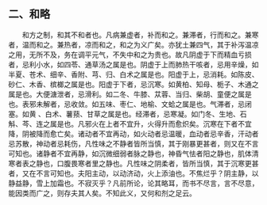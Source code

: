 ## 二、和略


&emsp;&emsp;和方之制，和其不和者也。凡病兼虚者，补而和之。兼滞者，行而和之。兼寒者，温而和之。兼热者，凉而和之，和之为义广矣。亦犹土兼四气，其于补泻温凉之用，无所不及，务在调平元气，不失中和之为贵也。故凡阴虚于下而精血亏损者，忌利小水，如四苓、通草汤之属是也。阴虚于上而肺热干咳者，忌用辛燥，如半夏、苍术、细辛、香附、芎、归、白术之属是也。阳虚于上，忌消耗。如陈皮、砂仁、木香、槟榔之属是也。阳虚于下者，忌沉寒。如黄柏、知母、栀子、木通之属是也。大便溏泄者，忌滑利。如二冬、牛膝、苁蓉、当归、柴胡、童便之属是也。表邪未解者，忌收敛。如五味、枣仁、地榆、文蛤之属是也。气滞者，忌闭塞。如黄 、白术、薯蓣、甘草之属是也。经滞者，忌寒凝。如门冬、生地、石斛、芩、连之属是也。凡邪火在上者不宜升，火得升而愈炽矣。沉寒在下者不宜降，阴被降而愈亡矣。诸动者不宜再动，如火动者忌温暖，血动者忌辛香，汗动者忌苏散，神动者忌耗伤，凡性味之不静者皆所当慎，其于刚暴更甚者，则又在不言可知也。诸静者不宜再静，如沉微细弱者脉之静也，神昏气怯者阳之静也，肌体清寒者表之静也，口腹畏寒者里之静也。凡性味之阴柔者，皆所当慎，其于沉寒更甚者，又在不言可知也。夫阳主动，以动济动，火上添油也。不焦烂乎？阴主静，以静益静，雪上加霜也。不寂灭乎？凡前所论，论其略耳，而书不尽言，言不尽意，能因类而广之，则存夫其人矣。不知此义，又何和剂之足云。

